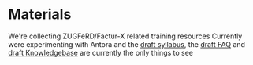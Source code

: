 # Materials
We're collecting ZUGFeRD/Factur-X related  training resources
Currently were experimenting with Antora and the 
[draft syllabus](syllabus.md), the [draft FAQ](FAQ.md) and [draft Knowledgebase](KB.md) are currently the only things to see
